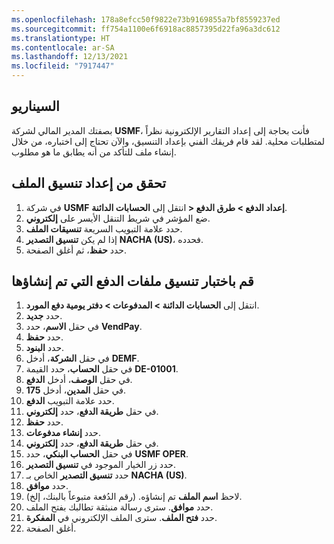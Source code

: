 ```yaml
---
ms.openlocfilehash: 178a8efcc50f9822e73b9169855a7bf8559237ed
ms.sourcegitcommit: ff754a1100e6f6918ac8857395d22fa96a3dc612
ms.translationtype: HT
ms.contentlocale: ar-SA
ms.lasthandoff: 12/13/2021
ms.locfileid: "7917447"
---
```

## <a name="scenario"></a>السيناريو

بصفتك المدير المالي لشركة **USMF‎**، فأنت بحاجة إلى إعداد التقارير الإلكترونية نظراً لمتطلبات محلية. لقد قام فريقك الفني بإعداد التنسيق، والآن تحتاج إلى اختباره، من خلال إنشاء ملف للتأكد من أنه يطابق ما هو مطلوب. 

## <a name="verify-file-format-is-set-up"></a>تحقق من إعداد تنسيق الملف

1. في شركة **USMF‎** انتقل إلى **‏الحسابات الدائنة‏‎ > إعداد الدفع > طرق الدفع**.
2. ضع المؤشر في شريط التنقل الأيسر على **إلكتروني**.
3. حدد علامة التبويب السريعة **تنسيقات الملف**.
4. إذا لم يكن **تنسيق التصدير** **NACHA (US)**، فحدده.
5. حدد **حفظ**، ثم أغلق الصفحة.

## <a name="test-the-format-of-generated-payment-files"></a>قم باختبار تنسيق ملفات الدفع التي تم إنشاؤها

1.  انتقل إلى **الحسابات الدائنة > المدفوعات > دفتر يومية دفع المورد**.
2.  حدد **جديد‎**.
3.  في حقل **الاسم**، حدد **VendPay‎**.
4.  حدد **حفظ**.
5.  حدد **البنود**.
6.  في حقل **الشركة**، أدخل **DEMF**.
7.  في حقل **الحساب**، حدد القيمة **DE-01001**.
8.  في حقل **الوصف**، أدخل **الدفع**.
9.  في حقل **المدين**، أدخل **175**.
10. حدد علامة التبويب **الدفع**.
11. في حقل **طريقة الدفع**، حدد **إلكتروني**.
12. حدد **حفظ**.
13. حدد **إنشاء مدفوعات**.
14. في حقل **طريقة الدفع**، حدد **إلكتروني**.
15. في حقل **الحساب البنكي**، حدد **USMF OPER**.
16. حدد زر الخيار الموجود في **تنسيق التصدير**.
17. حدد **تنسيق التصدير** الخاص بـ **NACHA (US)**.
18. حدد **موافق**.
19. لاحظ **اسم الملف** تم إنشاؤه. (رقم الدُفعة متبوعاً بالبنك، إلخ).
20. حدد **موافق**. سترى رسالة منبثقة تطالبك بفتح الملف. 
21. حدد **فتح الملف**. سترى الملف الإلكتروني في **المفكرة**.
22. أغلق الصفحة.
